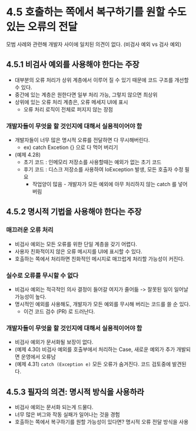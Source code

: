 # 4.5 호출하는 쪽에서 복구하기를 원할 수도 있는 오류의 전달

모범 사례와 관련해 개발자 사이에 일치된 의견이 없다. (비검사 예외 vs 검사 예외)

## 4.5.1 비검사 예외를 사용해야 한다는 주장

* 대부분의 오류 처리가 상위 계층에서 이루어 질 수 있기 때문에 코드 구조를 개선할 수 있다.
* 중간에 있는 계층은 원한다면 일부 처리 가능, 그렇지 않으면 최상위
* 상위에 있는 오류 처리 계층은, 오류 메세지 UI에 표시
  * 오류 처리 로직이 전체로 퍼지지 않는 장점

### 개발자들이 무엇을 할 것인지에 대해서 실용적이어야 함

* 개발자들이 너무 많은 명시적 오류를 전달하면 다 무시해버린다.
  * ex) catch Excetion {} 으로 다 먹어 버리기
* (예제 4.28) 
  * 초기 코드 : 인메모리 저장소를 사용할때는 예외가 없는 초기 코드
  * 후기 코드 : 디스크 저장소를 사용하여 IoException 발생, 모든 호출자 수정 필요
    * 작업양이 많음 - 개발자가 모든 예외에 아무 처리하지 않는 catch 를 넣어버림

## 4.5.2 명시적 기법을 사용해야 한다는 주장

### 매끄러운 오류 처리

* 비검사 예외는 모든 오류를 위한 단일 계층을 갖기 어렵다.
* 사용자 친화적이지 않은 오류 메시지를 UI에 표시할 수 있다.
* 호출하는 쪽에서 처리하면 친화적인 메시지로 매끄럽게 처리할 가능성이 커진다.

### 실수로 오류를 무시할 수 없다

* 비검사 예외는 적극적인 의사 결정이 들어갈 여지가 줄어듦 -> 잘못된 일이 일어날 가능성이 높다.
* 명시적인 예외를 사용해도, 개발자가 모든 예외를 무시해 버리는 코드를 쓸 순 있다.
  * 이건 코드 검수 (PR) 로 드러난다.

### 개발자들이 무엇을 할 것인지에 대해서 실용적이어야 함

* 비검사 예외가 문서화될 보장이 없다.
* (예제 4.30) 비검사 예외를 호출부에서 처리하는 Case, 새로운 예외가 추가 개발되면 운영에서 오류남
* (예제 4.31) `catch (Exception e)` 모든 오류가 숨겨진다. 코드 검토중에 발견된다.

## 4.5.3 필자의 의견: 명시적 방식을 사용하라

* 비검사 예외는 문서화 되는게 드물다.
* 너무 많은 버그와 작동 실패가 일어나는 것을 경험
* 호출하는 쪽에서 복구하기를 원할 가능성이 있다면? 명시적 오류 전달 방식을 사용
